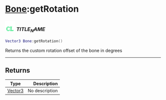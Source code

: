 # [Bone](../bone/README.md):getRotation

### <img src="../../.gitbook/assets/client.png" width="32" height="32" /> $TITLE_NAME$

```lua
Vector3 Bone:getRotation()
```

Returns the custom rotation offset of the bone in degrees<br>

-----------------
## Returns

| Type   | Description |
| ------ | ----------: |
| [Vector3](../vector3/README.md) | No description |
